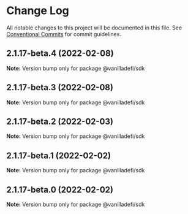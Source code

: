 # Change Log

All notable changes to this project will be documented in this file.
See [Conventional Commits](https://conventionalcommits.org) for commit guidelines.

## 2.1.17-beta.4 (2022-02-08)

**Note:** Version bump only for package @vanilladefi/sdk





## 2.1.17-beta.3 (2022-02-08)

**Note:** Version bump only for package @vanilladefi/sdk





## 2.1.17-beta.2 (2022-02-03)

**Note:** Version bump only for package @vanilladefi/sdk





## 2.1.17-beta.1 (2022-02-02)

**Note:** Version bump only for package @vanilladefi/sdk





## 2.1.17-beta.0 (2022-02-02)

**Note:** Version bump only for package @vanilladefi/sdk

